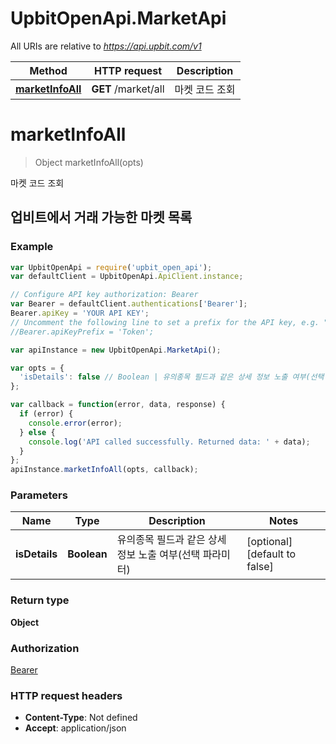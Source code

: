 # UpbitOpenApi.MarketApi

All URIs are relative to *https://api.upbit.com/v1*

Method | HTTP request | Description
------------- | ------------- | -------------
[**marketInfoAll**](MarketApi.md#marketInfoAll) | **GET** /market/all | 마켓 코드 조회


<a name="marketInfoAll"></a>
# **marketInfoAll**
> Object marketInfoAll(opts)

마켓 코드 조회

## 업비트에서 거래 가능한 마켓 목록 

### Example
```javascript
var UpbitOpenApi = require('upbit_open_api');
var defaultClient = UpbitOpenApi.ApiClient.instance;

// Configure API key authorization: Bearer
var Bearer = defaultClient.authentications['Bearer'];
Bearer.apiKey = 'YOUR API KEY';
// Uncomment the following line to set a prefix for the API key, e.g. "Token" (defaults to null)
//Bearer.apiKeyPrefix = 'Token';

var apiInstance = new UpbitOpenApi.MarketApi();

var opts = { 
  'isDetails': false // Boolean | 유의종목 필드과 같은 상세 정보 노출 여부(선택 파라미터) 
};

var callback = function(error, data, response) {
  if (error) {
    console.error(error);
  } else {
    console.log('API called successfully. Returned data: ' + data);
  }
};
apiInstance.marketInfoAll(opts, callback);
```

### Parameters

Name | Type | Description  | Notes
------------- | ------------- | ------------- | -------------
 **isDetails** | **Boolean**| 유의종목 필드과 같은 상세 정보 노출 여부(선택 파라미터)  | [optional] [default to false]

### Return type

**Object**

### Authorization

[Bearer](../README.md#Bearer)

### HTTP request headers

 - **Content-Type**: Not defined
 - **Accept**: application/json

